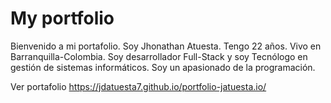 # My portfolio

Bienvenido a mi portafolio. Soy Jhonathan Atuesta. Tengo 22 años. Vivo en Barranquilla-Colombia.
Soy desarrollador Full-Stack y soy Tecnólogo en gestión de sistemas informáticos. Soy un
apasionado de la programación.

Ver portafolio
https://jdatuesta7.github.io/portfolio-jatuesta.io/

